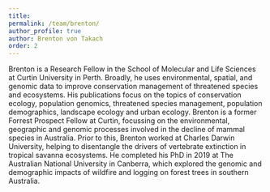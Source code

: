 ```yaml
---
title:
permalink: /team/brenton/
author_profile: true
author: Brenton von Takach
order: 2
---
```


Brenton is a Research Fellow in the School of Molecular and Life Sciences at Curtin University in Perth. Broadly, he uses environmental, spatial, and genomic data to improve conservation management of threatened species and ecosystems. His publications focus on the topics of conservation ecology, population genomics, threatened species management, population demographics, landscape ecology and urban ecology. Brenton is a former Forrest Prospect Fellow at Curtin, focussing on the environmental, geographic and genomic processes involved in the decline of mammal species in Australia. Prior to this, Brenton worked at Charles Darwin University, helping to disentangle the drivers of vertebrate extinction in tropical savanna ecosystems. He completed his PhD in 2019 at The Australian National University in Canberra, which explored the genomic and demographic impacts of wildfire and logging on forest trees in southern Australia.